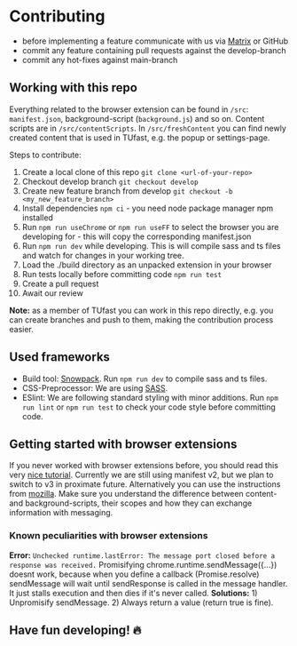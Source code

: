 # Contributing

- before implementing a feature communicate with us via [Matrix](https://matrix.to/#/#tu-fast:tu-dresden.de) or GitHub
- commit any feature containing pull requests against the develop-branch
- commit any hot-fixes against main-branch


## Working with this repo

Everything related to the browser extension can be found in `/src`: `manifest.json`, background-script (`background.js`) and so on. Content scripts are in `/src/contentScripts`. In `/src/freshContent` you can find newly created content that is used in TUfast, e.g. the popup or settings-page.

Steps to contribute:

1. Create a local clone of this repo `git clone <url-of-your-repo>`
2. Checkout develop branch `git checkout develop`
3. Create new feature branch from develop `git checkout -b <my_new_feature_branch>`
4. Install dependencies `npm ci` - you need node package manager npm installed
5. Run `npm run useChrome` or `npm run useFF` to select the browser you are developing for - this will copy the corresponding manifest.json
6. Run `npm run dev` while developing. This is will compile sass and ts files and watch for changes in your working tree.
7. Load the ./build directory as an unpacked extension in your browser
8. Run tests locally before committing code `npm run test`
9. Create a pull request
10. Await our review

**Note:** as a member of TUfast you can work in this repo directly, e.g. you can create branches and push to them, making the contribution process easier.

## Used frameworks
- Build tool: [Snowpack](https://www.snowpack.dev/). Run `npm run dev` to compile sass and ts files.
- CSS-Preprocessor: We are using [SASS](https://sass-lang.com/).
- ESlint: We are following standard styling with minor additions. Run `npm run lint` or `npm run test` to check your code style before committing code.

## Getting started with browser extensions

If you never worked with browser extensions before, you should read this very [nice tutorial](https://developer.chrome.com/docs/extensions/mv2/getstarted/). Currently we are still using manifest v2, but we plan to switch to v3 in proximate future. Alternatively you can use the instructions from [mozilla](https://developer.mozilla.org/de/docs/Mozilla/Add-ons/WebExtensions/Your_first_WebExtension). Make sure you understand the difference between content- and background-scripts, their scopes and how they can exchange information with messaging.

### Known peculiarities with browser extensions
**Error:** `Unchecked runtime.lastError: The message port closed before a response was received.` Promisifying chrome.runtime.sendMessage({...}) doesnt work, because when you define a callback (Promise.resolve) sendMessage will wait until sendResponse is called in the message handler. It just stalls execution and then dies if it's never called. **Solutions:** 1) Unpromisify sendMessage. 2) Always return a value (return true is fine).

## Have fun developing! 🔥
